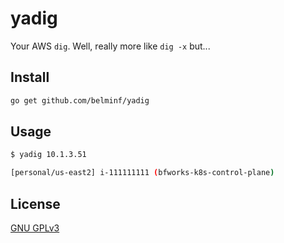 # yadig

Your AWS `dig`. Well, really more like `dig -x` but...

## Install

```bash
go get github.com/belminf/yadig
```

## Usage
```bash
$ yadig 10.1.3.51

[personal/us-east2] i-111111111 (bfworks-k8s-control-plane)
```

## License
[GNU GPLv3](LICENSE.md)
